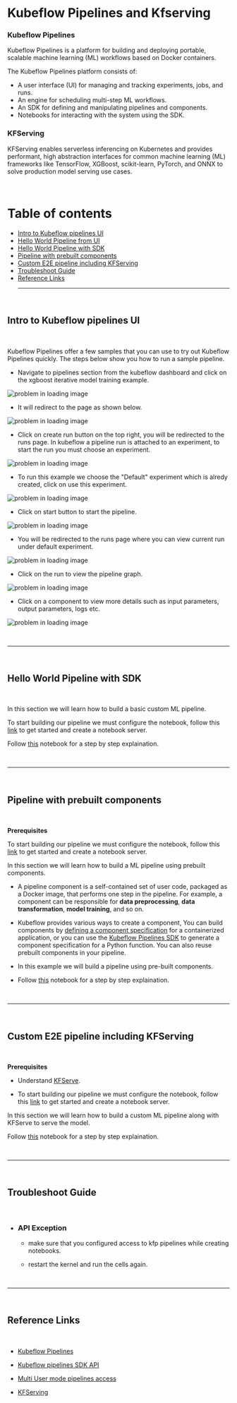 # Kubeflow Pipelines and Kfserving


### **Kubeflow Pipelines**
Kubeflow Pipelines is a platform for building and deploying portable, scalable machine learning (ML) workflows based on Docker containers.

The Kubeflow Pipelines platform consists of:

- A user interface (UI) for managing and tracking experiments, jobs, and runs.
- An engine for scheduling multi-step ML workflows.
- An SDK for defining and manipulating pipelines and components.
- Notebooks for interacting with the system using the SDK.

### **KFServing**
KFServing enables serverless inferencing on Kubernetes and provides performant, high abstraction interfaces for common machine learning (ML) frameworks like TensorFlow, XGBoost, scikit-learn, PyTorch, and ONNX to solve production model serving use cases.

<br/>

# Table of contents
- [ Intro to Kubeflow pipelines UI ](#intro)
- [ Hello World Pipeline from UI ](#pipelineUI)
- [ Hello World Pipeline with SDK ](#pipelineSDK)
- [ Pipeline with prebuilt components ](#pipelineSDK1)
- [ Custom E2E pipeline including KFServing ](#pipelineSDK2)
- [ Troubleshoot Guide ](#troubleshoot)
- [ Reference Links ](#reference)
<br /> <hr> <br />

<a name="intro"></a>

## Intro to Kubeflow pipelines UI

<br />

Kubeflow Pipelines offer a few samples that you can use to try out Kubeflow Pipelines quickly. The steps below show you how to run a sample pipeline.

- Navigate to pipelines section from the kubeflow dashboard and click on the xgboost iterative model training example.

![problem in loading image](./images/pipeline-1.jpg)

- It will redirect to the page as shown below.

![problem in loading image](./images/pipeline-2.jpg)

- Click on create run button on the top right, you will be redirected to the runs page. In kubeflow a pipeline run is attached to an experiment, to start the run you must choose an experiment.

![problem in loading image](./images/pipeline-3.jpg)

- To run this example we choose the "Default" experiment which is alredy created, click on use this experiment.

![problem in loading image](./images/pipeline-4.jpg)

- Click on start button to start the pipeline.

![problem in loading image](./images/pipeline-5.jpg)

- You will be redirected to the runs page where you can view current run under default experiment.

![problem in loading image](./images/pipeline-6.jpg)

- Click on the run to view the pipeline graph.

![problem in loading image](./images/pipeline-7.png)

- Click on a component to view more details such as input parameters, output parameters, logs etc.

![problem in loading image](./images/pipeline-8.png)

<br /> <hr> <br />

<a name="pipelineSDK"></a>

## Hello World Pipeline with SDK

<br />

In this section we will learn how to build a basic custom ML pipeline.

To start building our pipeline we must configure the notebook, follow this [link](https://github.com/pranavaninadam/kfp-demo/blob/main/runbooks/configure-notebook.md) to get started and create a notebook server.

Follow [this](https://github.com/pranavaninadam/kfp-demo/blob/main/notebooks/hello-world-pipeline.ipynb) notebook for a step by step explaination.

<br /> <hr> <br />

<a name="pipelineSDK1"></a>

## Pipeline with prebuilt components

<br/>

**Prerequisites**
<br />

To start building our pipeline we must configure the notebook, follow this [link](https://github.com/pranavaninadam/kfp-demo/blob/main/runbooks/configure-notebook.md) to get started and create a notebook server.
<br />

In this section we will learn how to build a ML pipeline using prebuilt components.

- A pipeline component is a self-contained set of user code, packaged as a Docker image, that performs one step in the pipeline. For example, a component can be responsible for **data preprocessing**, **data transformation**, **model training**, and so on.

- Kubeflow provides various ways to create a component, You can build components by [defining a component specification](https://www.kubeflow.org/docs/components/pipelines/sdk/component-development/) for a containerized application, or you can use the [Kubeflow Pipelines SDK](https://kubeflow-pipelines.readthedocs.io/en/stable/index.html) to generate a component specification for a Python function. You can also reuse prebuilt components in your pipeline.

- In this example we will build a pipeline using pre-built components.

- Follow [this](https://github.com/pranavaninadam/kfp-demo/blob/main/ml-pipeline-with-prebuilt-components.ipynb) notebook for a step by step explaination.

<br /> <hr> <br />

<a name="pipelineSDK2"></a>

## Custom E2E pipeline including KFServing

<br/>


**Prerequisites**
- Understand [KFServe](https://github.com/pranavaninadam/kfp-demo/blob/main/runbooks/kfserve.md).

- To start building our pipeline we must configure the notebook, follow this [link](https://github.com/pranavaninadam/kfp-demo/blob/main/runbooks/configure-notebook.md) to get started and create a notebook server.

In this section we will learn how to build a custom ML pipeline along with KFServe to serve the model.

Follow [this](https://github.com/pranavaninadam/kfp-demo/blob/main/end-to-end-pipeline.ipynb) notebook for a step by step explaination.

<br /> <hr> <br />

<a name="#troubleshoot"></a>

## Troubleshoot Guide

<br/>

- ### **API Exception**

    - make sure that you configured access to kfp pipelines while creating notebooks.

    - restart the kernel and run the cells again.

<br /> <hr> <br />

<a name="reference"></a>

## Reference Links

<br/>

- [Kubeflow Pipelines](https://www.kubeflow.org/docs/components/pipelines/introduction/)

- [Kubeflow pipelines SDK API](https://kubeflow-pipelines.readthedocs.io/en/stable/index.html)

- [Multi User mode pipelines access](https://www.kubeflow.org/docs/components/pipelines/sdk/connect-api/#multi-user-mode)

- [KFServing](https://www.kubeflow.org/docs/components/kfserving/kfserving/)


